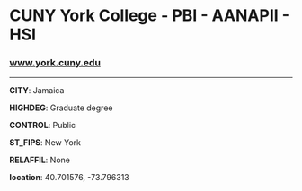 # CUNY York College - PBI - AANAPII - HSI
### www.york.cuny.edu
---
**CITY**: Jamaica

**HIGHDEG**: Graduate degree

**CONTROL**: Public

**ST_FIPS**: New York

**RELAFFIL**: None

**location**: 40.701576, -73.796313